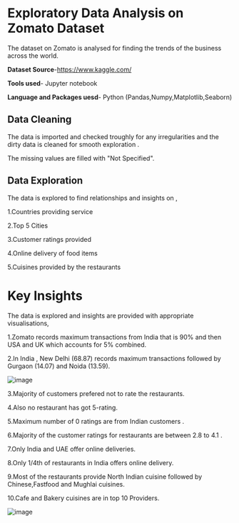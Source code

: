 # Exploratory Data Analysis on Zomato Dataset
The dataset on Zomato is analysed for finding the trends of the business across the world.

**Dataset Source**-https://www.kaggle.com/

**Tools used**- Jupyter notebook 

**Language and Packages uesd**- Python (Pandas,Numpy,Matplotlib,Seaborn)

## Data Cleaning
The data is imported and checked troughly for any irregularities and the dirty data is cleaned for smooth exploration .

The missing values are filled with "Not Specified".

## Data Exploration 
The data is explored to find relationships and insights on ,

1.Countries providing service

2.Top 5 Cities 

3.Customer ratings provided 

4.Online delivery of food items

5.Cuisines provided by the restaurants 

# Key Insights
The data is explored and insights are provided with appropriate visualisations,

1.Zomato records maximum transactions from India that is 90% and then USA and UK which accounts for 5% combined.

2.In India , New Delhi (68.87) records maximum transactions followed by Gurgaon (14.07) and Noida (13.59).

![image](https://user-images.githubusercontent.com/131190846/233061359-30d50933-067f-48c0-9c1c-9e3d251002d0.png)


3.Majority of customers prefered not to rate the restaurants. 

4.Also no restaurant has got 5-rating.

5.Maximum number of 0 ratings are from Indian customers .

6.Majority of the customer ratings for restaurants are between 2.8 to 4.1 .

7.Only India and UAE offer online deliveries.

8.Only 1/4th of restaurants in India offers online delivery.

9.Most of the restaurants provide North Indian cuisine followed by Chinese,Fastfood and Mughlai cuisines.

10.Cafe and Bakery cuisines are in top 10 Providers.

![image](https://user-images.githubusercontent.com/131190846/233061510-557f935b-12b6-4ae7-85e2-b881a755f22d.png)

